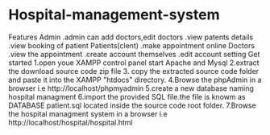 # Hospital-management-system
Features
Admin
.admin can add doctors,edit doctors
.view patents details
.view booking of patient
Patients(clent)
.make appointment online
Doctors
.view the appointment
.create account themselves
.edit account setting
Get started
1.open youe XAMPP control panel start Apache and Mysql
2.extract the download source code zip file
3. copy the extracted source code folder and paste it into the XAMPP "htdocs" directory.
4.Browse the phpAdmin in a browser i.e http://localhost/phpmyadmin
5.create a new database naming hospital managment
6.import the provided SQL file.the file is knowm as DATABASE patient.sql located inside the source code root folder.
7.Browse the hospital managment system in a browser i.e http://localhost/hospital/hospital.html

  
